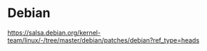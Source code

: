 # Debian

https://salsa.debian.org/kernel-team/linux/-/tree/master/debian/patches/debian?ref_type=heads
